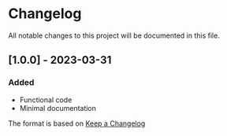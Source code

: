 # Changelog

All notable changes to this project will be documented in this file.

## [1.0.0] - 2023-03-31
### Added
- Functional code
- Minimal documentation

The format is based on [Keep a Changelog](https://keepachangelog.com/en/1.0.0/)